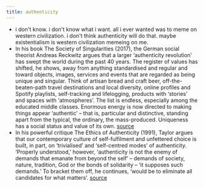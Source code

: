 ```yaml
---
title: authenticity
---
```


- i don't know. i don't know what i want.
  all i ever wanted was to meme on western civilization.
  i don't think authenticity will do that. maybe existentialism is western civilization memeing on me.
- In his book The Society of Singularities (2017), the German social theorist Andreas Reckwitz argues that a larger ‘authenticity revolution’ has swept the world during the past 40 years. The register of values has shifted, he shows, away from anything standardised and regular and toward objects, images, services and events that are regarded as being unique and singular. Think of artisan bread and craft beer, off-the-beaten-path travel destinations and local diversity, online profiles and Spotify playlists, self-tracking and lifelogging, products with ‘stories’ and spaces with ‘atmospheres’. The list is endless, especially among the educated middle classes. Enormous energy is now directed to making things appear ‘authentic’ – that is, particular and distinctive, standing apart from the typical, the ordinary, the mass-produced. Uniqueness has a social status and value of its own.
  [source](https://psyche.co/ideas/when-your-authenticity-is-an-act-somethings-gone-wrong)
- In his powerful critique The Ethics of Authenticity (1991), Taylor argues that our contemporary culture of self-fulfilment and unfettered choice is built, in part, on ‘trivialised’ and ‘self-centred modes’ of authenticity. ‘Properly understood,’ however, ‘authenticity is not the enemy of demands that emanate from beyond the self’ – demands of society, nature, tradition, God or the bonds of solidarity – ‘it supposes such demands.’ To bracket them off, he continues, ‘would be to eliminate all candidates for what matters’.
  [source](https://psyche.co/ideas/when-your-authenticity-is-an-act-somethings-gone-wrong)